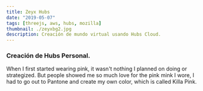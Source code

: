 ```yaml
---
title: Zeyx Hubs
date: "2019-05-07"
tags: [threejs, aws, hubs, mozilla]
thumbnail: ./zeyxbg2.jpg
description: Creación de mundo virtual usando Hubs Cloud.
---
```


### Creación de Hubs Personal.

When I first started wearing pink, it wasn't nothing I planned on doing or strategized. But people showed me so much love for the pink mink I wore, I had to go out to Pantone and create my own color, which is called Killa Pink.
